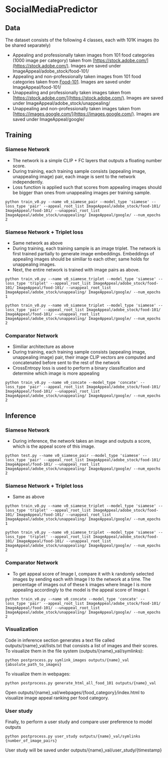# SocialMediaPredictor

## Data
The dataset consists of the following 4 classes, each with 101K images (to be shared separately)

- Appealing and professionally taken images from 101 food categories (1000 image per category) taken from [https://stock.adobe.com/](https://stock.adobe.com/). Images are saved under ImageAppeal/adobe_stock/food-101/
- Appealing and non-professionally taken images from 101 food categories taken from [Food-101](https://data.vision.ee.ethz.ch/cvl/datasets_extra/food-101/). Images are saved under ImageAppeal/food-101/
- Unappealing and professionally taken images taken from [https://stock.adobe.com/](https://stock.adobe.com/). Images are saved under ImageAppeal/adobe_stock/unappealing/
- Unappealing and non-professionally taken images taken from [https://images.google.com/](https://images.google.com/). Images are saved under ImageAppeal/google/


## Training

### Siamese Network

- The network is a simple CLIP + FC layers that outputs a floating number score.
- During training, each training sample consists (appealing image, unappealing image) pair, each image is sent to the network independently.
- Loss function is applied such that scores from appealing images should be bigger than ones from unappealing images per training sample.

```
python train_v0.py --name v0_siamese_pair --model_type 'siamese' --loss_type 'pair' --appeal_root_list ImageAppeal/adobe_stock/food-101/ ImageAppeal/food-101/ --unappeal_root_list ImageAppeal/adobe_stock/unappealing/ ImageAppeal/google/ --num_epochs 2
```

### Siamese Network + Triplet loss

- Same network as above
- During training, each training sample is an image triplet. The network is first trained partially to generate image embeddings. Embeddings of appealing images should be similiar to each other; same holds for unappealing images.
- Next, the entire network is trained with image pairs as above.

```
python train_v0.py --name v0_siamese_triplet --model_type 'siamese' --loss_type 'triplet' --appeal_root_list ImageAppeal/adobe_stock/food-101/ ImageAppeal/food-101/ --unappeal_root_list ImageAppeal/adobe_stock/unappealing/ ImageAppeal/google/ --num_epochs 1

python train_v0.py --name v0_siamese_triplet --model_type 'siamese' --loss_type 'pair' --appeal_root_list ImageAppeal/adobe_stock/food-101/ ImageAppeal/food-101/ --unappeal_root_list ImageAppeal/adobe_stock/unappealing/ ImageAppeal/google/ --num_epochs 2
```

### Comparator Network

- Similiar architecture as above
- During training, each training sample consists (appealing image, unappealing image) pair, their image CLIP vectors are computed and concatenated before sent to the rest of the network
- CrossEntropy loss is used to perform a binary classification and determine which image is more appealing

```
python train_v0.py --name v0_concate --model_type 'concate' --loss_type 'pair' --appeal_root_list ImageAppeal/adobe_stock/food-101/ ImageAppeal/food-101/ --unappeal_root_list ImageAppeal/adobe_stock/unappealing/ ImageAppeal/google/ --num_epochs 2
```

## Inference

### Siamese Network

- During inference, the network takes an image and outputs a score, which is the appeal score of this image.

```
python test.py --name v0_siamese_pair --model_type 'siamese' --loss_type 'pair' --appeal_root_list ImageAppeal/adobe_stock/food-101/ ImageAppeal/food-101/ --unappeal_root_list ImageAppeal/adobe_stock/unappealing/ ImageAppeal/google/ --num_epochs 2
```

### Siamese Network + Triplet loss

- Same as above

```
python train_v0.py --name v0_siamese_triplet --model_type 'siamese' --loss_type 'triplet' --appeal_root_list ImageAppeal/adobe_stock/food-101/ ImageAppeal/food-101/ --unappeal_root_list ImageAppeal/adobe_stock/unappealing/ ImageAppeal/google/ --num_epochs 1

python train_v0.py --name v0_siamese_triplet --model_type 'siamese' --loss_type 'triplet' --appeal_root_list ImageAppeal/adobe_stock/food-101/ ImageAppeal/food-101/ --unappeal_root_list ImageAppeal/adobe_stock/unappealing/ ImageAppeal/google/ --num_epochs 2
```

### Comparator Network

- To get appeal score of Image I, compare it with k randomly selected images by sending each with Image I to the network at a time. The percentage of images out of these k images where Image I is more appealing accordingly to the model is the appeal score of Image I.

```
python train_v0.py --name v0_concate --model_type 'concate' --loss_type 'pair' --appeal_root_list ImageAppeal/adobe_stock/food-101/ ImageAppeal/food-101/ --unappeal_root_list ImageAppeal/adobe_stock/unappealing/ ImageAppeal/google/ --num_epochs 2
```

### Visualization

Code in inference section generates a text file called outputs/{name}_val/lists.txt that consists a list of images and their scores. To visualize them in the file system (outputs/{name}_val/symlinks):

```
python postprocess.py symlink_images outputs/{name}_val {absolute_path_to_images}
```

To visualize them in webpages:

```
python postprocess.py generate_html_all_food_101 outputs/{name}_val 
```

Open outputs/{name}_val/webpages/{food_category}/index.html to visualize image appeal ranking per food category.


### User study

Finally, to perform a user study and compare user preference to model outputs

```
python postprocess.py user_study outputs/{name}_val/symlinks {number_of_image_pairs}
```

User study will be saved under outputs/{name}_val/user_study/{timestamp}
